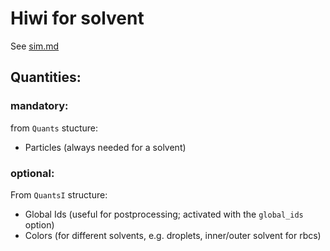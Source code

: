# Hiwi for solvent

See [sim.md](../../doc/sim.md)

## Quantities:

### mandatory:
from `Quants` stucture:
* Particles (always needed for a solvent)

### optional:
From `QuantsI` structure:
* Global Ids (useful for postprocessing; activated with the `global_ids` option)
* Colors (for different solvents, e.g. droplets, inner/outer solvent for rbcs) 
